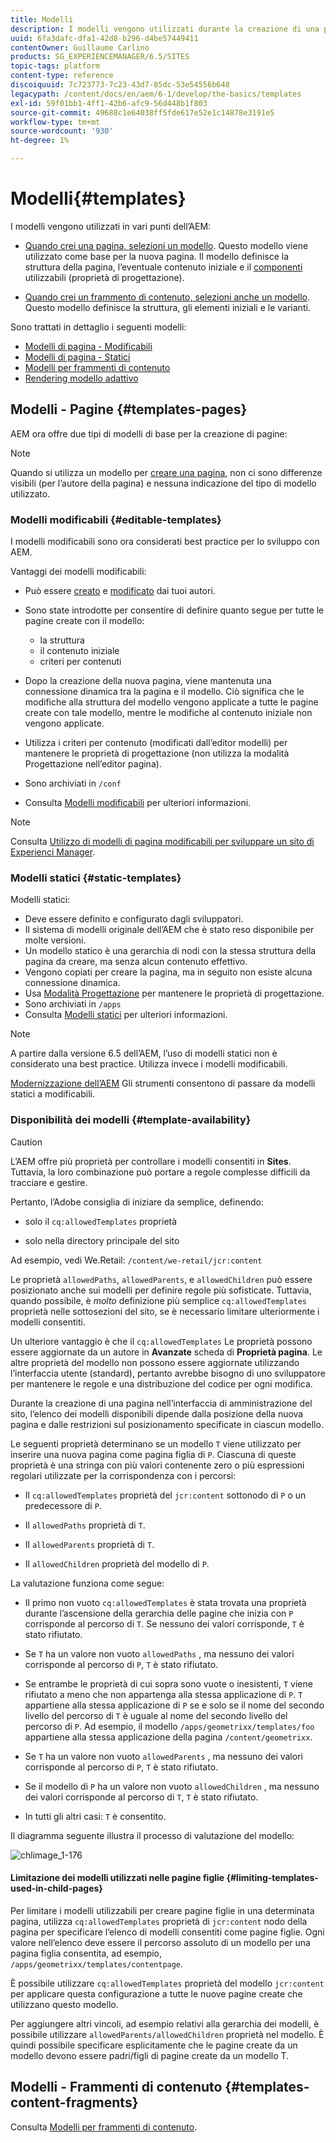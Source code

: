 ```yaml
---
title: Modelli
description: I modelli vengono utilizzati durante la creazione di una pagina utilizzata come base per la nuova pagina.
uuid: 6fa3dafc-dfa1-42d8-b296-d4be57449411
contentOwner: Guillaume Carlino
products: SG_EXPERIENCEMANAGER/6.5/SITES
topic-tags: platform
content-type: reference
discoiquuid: 7c723773-7c23-43d7-85dc-53e54556b648
legacypath: /content/docs/en/aem/6-1/develop/the-basics/templates
exl-id: 59f01bb1-4ff1-42b6-afc9-56d448b1f803
source-git-commit: 49688c1e64038ff5fde617e52e1c14878e3191e5
workflow-type: tm+mt
source-wordcount: '930'
ht-degree: 1%

---
```


# Modelli{#templates}

I modelli vengono utilizzati in vari punti dell’AEM:

* [Quando crei una pagina, selezioni un modello](#templates-pages). Questo modello viene utilizzato come base per la nuova pagina. Il modello definisce la struttura della pagina, l’eventuale contenuto iniziale e il [componenti](/help/sites-authoring/default-components.md) utilizzabili (proprietà di progettazione).

* [Quando crei un frammento di contenuto, selezioni anche un modello](#templates-content-fragments). Questo modello definisce la struttura, gli elementi iniziali e le varianti.

Sono trattati in dettaglio i seguenti modelli:

* [Modelli di pagina - Modificabili](/help/sites-developing/page-templates-editable.md)
* [Modelli di pagina - Statici](/help/sites-developing/page-templates-static.md)
* [Modelli per frammenti di contenuto](/help/sites-developing/content-fragment-templates.md)
* [Rendering modello adattivo](/help/sites-developing/templates-adaptive-rendering.md)

## Modelli - Pagine {#templates-pages}

AEM ora offre due tipi di modelli di base per la creazione di pagine:

>[!NOTE]
>
>Quando si utilizza un modello per [creare una pagina](/help/sites-authoring/managing-pages.md#creating-a-new-page), non ci sono differenze visibili (per l’autore della pagina) e nessuna indicazione del tipo di modello utilizzato.

### Modelli modificabili {#editable-templates}

I modelli modificabili sono ora considerati best practice per lo sviluppo con AEM.

Vantaggi dei modelli modificabili:

* Può essere [creato](/help/sites-authoring/templates.md#creating-a-new-template-template-author) e [modificato](/help/sites-authoring/templates.md#editing-a-template-structure-template-author) dai tuoi autori.

* Sono state introdotte per consentire di definire quanto segue per tutte le pagine create con il modello:

   * la struttura
   * il contenuto iniziale
   * criteri per contenuti

* Dopo la creazione della nuova pagina, viene mantenuta una connessione dinamica tra la pagina e il modello. Ciò significa che le modifiche alla struttura del modello vengono applicate a tutte le pagine create con tale modello, mentre le modifiche al contenuto iniziale non vengono applicate.
* Utilizza i criteri per contenuto (modificati dall’editor modelli) per mantenere le proprietà di progettazione (non utilizza la modalità Progettazione nell’editor pagina).
* Sono archiviati in `/conf`
* Consulta [Modelli modificabili](/help/sites-developing/page-templates-editable.md) per ulteriori informazioni.

>[!NOTE]
>
>Consulta [Utilizzo di modelli di pagina modificabili per sviluppare un sito di Experienci Manager](https://experienceleague.adobe.com/docs/experience-manager-learn/sites/page-authoring/template-editor-feature-video-use.html?lang=en).

### Modelli statici {#static-templates}

Modelli statici:

* Deve essere definito e configurato dagli sviluppatori.
* Il sistema di modelli originale dell’AEM che è stato reso disponibile per molte versioni.
* Un modello statico è una gerarchia di nodi con la stessa struttura della pagina da creare, ma senza alcun contenuto effettivo.
* Vengono copiati per creare la pagina, ma in seguito non esiste alcuna connessione dinamica.
* Usa [Modalità Progettazione](/help/sites-authoring/default-components-designmode.md) per mantenere le proprietà di progettazione.
* Sono archiviati in `/apps`
* Consulta [Modelli statici](/help/sites-developing/page-templates-static.md) per ulteriori informazioni.

>[!NOTE]
>
>A partire dalla versione 6.5 dell’AEM, l’uso di modelli statici non è considerato una best practice. Utilizza invece i modelli modificabili.
>
>[Modernizzazione dell’AEM](modernization-tools.md) Gli strumenti consentono di passare da modelli statici a modificabili.

### Disponibilità dei modelli {#template-availability}

>[!CAUTION]
>
>L’AEM offre più proprietà per controllare i modelli consentiti in **Sites**. Tuttavia, la loro combinazione può portare a regole complesse difficili da tracciare e gestire.
>
>Pertanto, l’Adobe consiglia di iniziare da semplice, definendo:
>
>* solo il `cq:allowedTemplates` proprietà
>
>* solo nella directory principale del sito
>
>Ad esempio, vedi We.Retail: `/content/we-retail/jcr:content`
>
>Le proprietà `allowedPaths`, `allowedParents`, e `allowedChildren` può essere posizionato anche sui modelli per definire regole più sofisticate. Tuttavia, quando possibile, è *molto* definizione più semplice `cq:allowedTemplates` proprietà nelle sottosezioni del sito, se è necessario limitare ulteriormente i modelli consentiti.
>
>Un ulteriore vantaggio è che il `cq:allowedTemplates` Le proprietà possono essere aggiornate da un autore in **Avanzate** scheda di **Proprietà pagina**. Le altre proprietà del modello non possono essere aggiornate utilizzando l’interfaccia utente (standard), pertanto avrebbe bisogno di uno sviluppatore per mantenere le regole e una distribuzione del codice per ogni modifica.

Durante la creazione di una pagina nell’interfaccia di amministrazione del sito, l’elenco dei modelli disponibili dipende dalla posizione della nuova pagina e dalle restrizioni sul posizionamento specificate in ciascun modello.

Le seguenti proprietà determinano se un modello `T` viene utilizzato per inserire una nuova pagina come pagina figlia di `P`. Ciascuna di queste proprietà è una stringa con più valori contenente zero o più espressioni regolari utilizzate per la corrispondenza con i percorsi:

* Il `cq:allowedTemplates` proprietà del `jcr:content` sottonodo di `P` o un predecessore di `P`.

* Il `allowedPaths` proprietà di `T`.

* Il `allowedParents` proprietà di `T`.

* Il `allowedChildren` proprietà del modello di `P`.

La valutazione funziona come segue:

* Il primo non vuoto `cq:allowedTemplates` è stata trovata una proprietà durante l’ascensione della gerarchia delle pagine che inizia con `P` corrisponde al percorso di `T`. Se nessuno dei valori corrisponde, `T` è stato rifiutato.

* Se `T` ha un valore non vuoto `allowedPaths` , ma nessuno dei valori corrisponde al percorso di `P`, `T` è stato rifiutato.

* Se entrambe le proprietà di cui sopra sono vuote o inesistenti, `T` viene rifiutato a meno che non appartenga alla stessa applicazione di `P`. `T` appartiene alla stessa applicazione di `P` se e solo se il nome del secondo livello del percorso di `T` è uguale al nome del secondo livello del percorso di `P`. Ad esempio, il modello `/apps/geometrixx/templates/foo` appartiene alla stessa applicazione della pagina `/content/geometrixx`.

* Se `T` ha un valore non vuoto `allowedParents` , ma nessuno dei valori corrisponde al percorso di `P`, `T` è stato rifiutato.

* Se il modello di `P` ha un valore non vuoto `allowedChildren` , ma nessuno dei valori corrisponde al percorso di `T`, `T` è stato rifiutato.

* In tutti gli altri casi: `T` è consentito.

Il diagramma seguente illustra il processo di valutazione del modello:

![chlimage_1-176](assets/chlimage_1-176.png)

#### Limitazione dei modelli utilizzati nelle pagine figlie {#limiting-templates-used-in-child-pages}

Per limitare i modelli utilizzabili per creare pagine figlie in una determinata pagina, utilizza `cq:allowedTemplates` proprietà di `jcr:content` nodo della pagina per specificare l’elenco di modelli consentiti come pagine figlie. Ogni valore nell’elenco deve essere il percorso assoluto di un modello per una pagina figlia consentita, ad esempio, `/apps/geometrixx/templates/contentpage`.

È possibile utilizzare `cq:allowedTemplates` proprietà del modello  `jcr:content` per applicare questa configurazione a tutte le nuove pagine create che utilizzano questo modello.

Per aggiungere altri vincoli, ad esempio relativi alla gerarchia dei modelli, è possibile utilizzare `allowedParents/allowedChildren` proprietà nel modello. È quindi possibile specificare esplicitamente che le pagine create da un modello devono essere padri/figli di pagine create da un modello T.

## Modelli - Frammenti di contenuto {#templates-content-fragments}

Consulta [Modelli per frammenti di contenuto](/help/sites-developing/content-fragment-templates.md).
